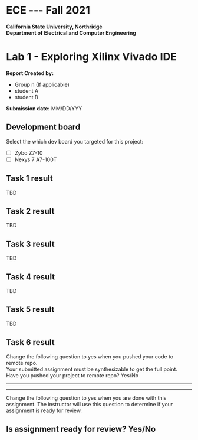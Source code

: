 # ECE --- Fall 2021
**California State University, Northridge**  
**Department of Electrical and Computer Engineering**  

# Lab 1 - Exploring Xilinx Vivado IDE

**Report Created by:**
- Group n (If applicable)
- student A
- student B

**Submission date:** MM/DD/YYY

## Development board
Select the which dev board you targeted for this project:
- [ ] Zybo Z7-10
- [ ] Nexys 7 A7-100T

## Task 1 result
TBD

## Task 2 result
TBD

## Task 3 result
TBD

## Task 4 result
TBD

## Task 5 result
TBD

## Task 6 result
Change the following question to yes when you pushed your code to remote repo.   
Your submitted assignment must be synthesizable to get the full point.  
Have you pushed your project to remote repo? Yes/No   

-------------
-------------
Change the following question to yes when you are done with this assignment. The instructor will use this question to determine if your assignment is ready for review.
## Is assignment ready for review? Yes/No

